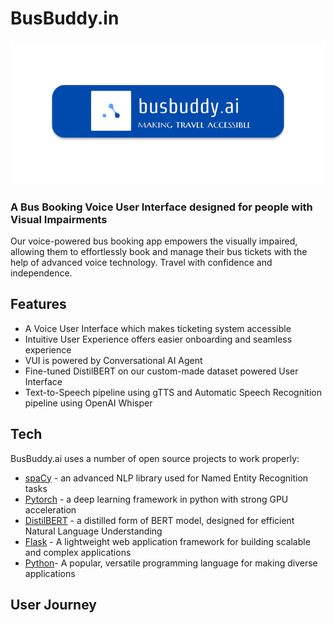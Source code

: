 # BusBuddy.in

![alt text](/static/images/ss.png)

### A Bus Booking Voice User Interface designed for people with Visual Impairments

Our voice-powered bus booking app empowers the visually impaired, allowing them to effortlessly book and manage their bus tickets with the help of advanced voice technology. Travel with confidence and independence.

## Features

- A Voice User Interface which makes ticketing system accessible
- Intuitive User Experience offers easier onboarding and seamless experience
- VUI is powered by Conversational AI Agent
- Fine-tuned DistilBERT on our custom-made dataset powered User Interface
- Text-to-Speech pipeline using gTTS and Automatic Speech Recognition pipeline using OpenAI Whisper

## Tech

BusBuddy.ai uses a number of open source projects to work properly:

- [spaCy](https://github.com/explosion/spaCy) - an advanced NLP library used for Named Entity Recognition tasks
- [Pytorch](https://github.com/pytorch/pytorch) - a deep learning framework in python with strong GPU acceleration
- [DistilBERT](https://huggingface.co/docs/transformers/model_doc/distilbert) - a distilled form of BERT model, designed for efficient Natural Language Understanding
- [Flask](https://github.com/pallets/flask) - A lightweight web application framework for building scalable and complex applications
- [Python](https://www.python.org)- A popular, versatile programming language for making diverse applications

## User Journey

[//]: # "These are reference links used in the body of this note and get stripped out when the markdown processor does its job. There is no need to format nicely because it shouldn't be seen. Thanks SO - http://stackoverflow.com/questions/4823468/store-comments-in-markdown-syntax"
[dill]: https://github.com/joemccann/dillinger
[git-repo-url]: https://github.com/joemccann/dillinger.git
[john gruber]: http://daringfireball.net
[df1]: http://daringfireball.net/projects/markdown/
[markdown-it]: https://github.com/markdown-it/markdown-it
[Ace Editor]: http://ace.ajax.org
[node.js]: http://nodejs.org
[Twitter Bootstrap]: http://twitter.github.com/bootstrap/
[jQuery]: http://jquery.com
[@tjholowaychuk]: http://twitter.com/tjholowaychuk
[express]: http://expressjs.com
[AngularJS]: http://angularjs.org
[Gulp]: http://gulpjs.com
[PlDb]: https://github.com/joemccann/dillinger/tree/master/plugins/dropbox/README.md
[PlGh]: https://github.com/joemccann/dillinger/tree/master/plugins/github/README.md
[PlGd]: https://github.com/joemccann/dillinger/tree/master/plugins/googledrive/README.md
[PlOd]: https://github.com/joemccann/dillinger/tree/master/plugins/onedrive/README.md
[PlMe]: https://github.com/joemccann/dillinger/tree/master/plugins/medium/README.md
[PlGa]: https://github.com/RahulHP/dillinger/blob/master/plugins/googleanalytics/README.md
